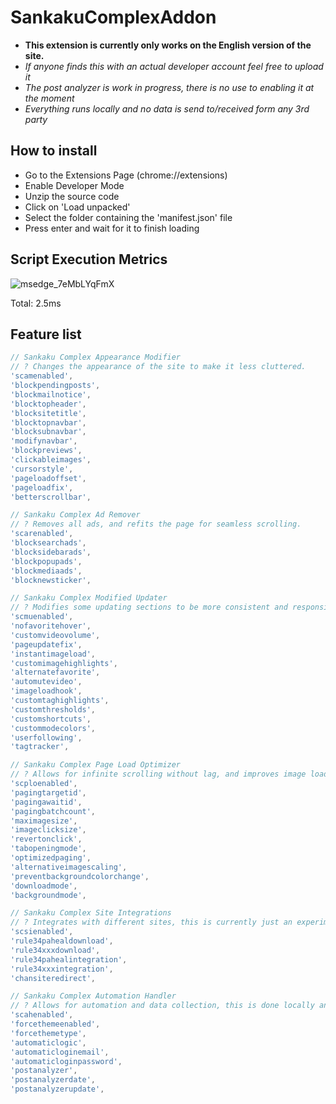 # SankakuComplexAddon

- **This extension is currently only works on the English version of the site.**
- *If anyone finds this with an actual developer account feel free to upload it*
- *The post analyzer is work in progress, there is no use to enabling it at the moment*
- *Everything runs locally and no data is send to/received form any 3rd party*

## How to install

- Go to the Extensions Page (chrome://extensions)
- Enable Developer Mode
- Unzip the source code
- Click on 'Load unpacked'
- Select the folder containing the 'manifest.json' file
- Press enter and wait for it to finish loading

## Script Execution Metrics

![msedge_7eMbLYqFmX](https://user-images.githubusercontent.com/89601602/178148002-ff4dfdd5-43f4-4eca-82b9-1035aea506ac.png)

Total: 2.5ms

## Feature list

```js
// Sankaku Complex Appearance Modifier
// ? Changes the appearance of the site to make it less cluttered.
'scamenabled',
'blockpendingposts',
'blockmailnotice',
'blocktopheader',
'blocksitetitle',
'blocktopnavbar',
'blocksubnavbar',
'modifynavbar',
'blockpreviews',
'clickableimages',
'cursorstyle',
'pageloadoffset',
'pageloadfix',
'betterscrollbar',

// Sankaku Complex Ad Remover
// ? Removes all ads, and refits the page for seamless scrolling.
'scarenabled',
'blocksearchads',
'blocksidebarads',
'blockpopupads',
'blockmediaads',
'blocknewsticker',

// Sankaku Complex Modified Updater
// ? Modifies some updating sections to be more consistent and responsive.
'scmuenabled',
'nofavoritehover',
'customvideovolume',
'pageupdatefix',
'instantimageload',
'customimagehighlights',
'alternatefavorite',
'automutevideo',
'imageloadhook',
'customtaghighlights',
'customthresholds',
'customshortcuts',
'custommodecolors',
'userfollowing',
'tagtracker',

// Sankaku Complex Page Load Optimizer
// ? Allows for infinite scrolling without lag, and improves image loading/scaling.
'scploenabled',
'pagingtargetid',
'pagingawaitid',
'pagingbatchcount',
'maximagesize',
'imageclicksize',
'revertonclick',
'tabopeningmode',
'optimizedpaging',
'alternativeimagescaling',
'preventbackgroundcolorchange',
'downloadmode',
'backgroundmode',

// Sankaku Complex Site Integrations
// ? Integrates with different sites, this is currently just an experiment, although it does function as indented.
'scsienabled',
'rule34pahealdownload',
'rule34xxxdownload',
'rule34pahealintegration',
'rule34xxxintegration',
'chansiteredirect',

// Sankaku Complex Automation Handler
// ? Allows for automation and data collection, this is done locally and is indented for the user, data can be visualized (soon) on the analytics page.
'scahenabled',
'forcethemeenabled',
'forcethemetype',
'automaticlogic',
'automaticloginemail',
'automaticloginpassword',
'postanalyzer',
'postanalyzerdate',
'postanalyzerupdate',
```
